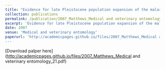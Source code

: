 ```yaml
---
title: "Evidence for late Pleistocene population expansion of the malarial mosquitoes Anopheles arabiensis and Anopheles gambiae in Nigeria"
collection: publications
permalink: /publication/2007_Matthews_Medical and veterinary entomology_21
excerpt: 'Evidence for late Pleistocene population expansion of the malarial mosquitoes Anopheles arabiensis and Anopheles gambiae in Nigeria'
date: 2007
venue: 'Medical and veterinary entomology'
paperurl: 'http://academicpages.github.io/files/2007_Matthews_Medical and veterinary entomology_21.pdf
---
```

[Download palper here] (http://academicpages.github.io/files/2007_Matthews_Medical and veterinary entomology_21.pdf)